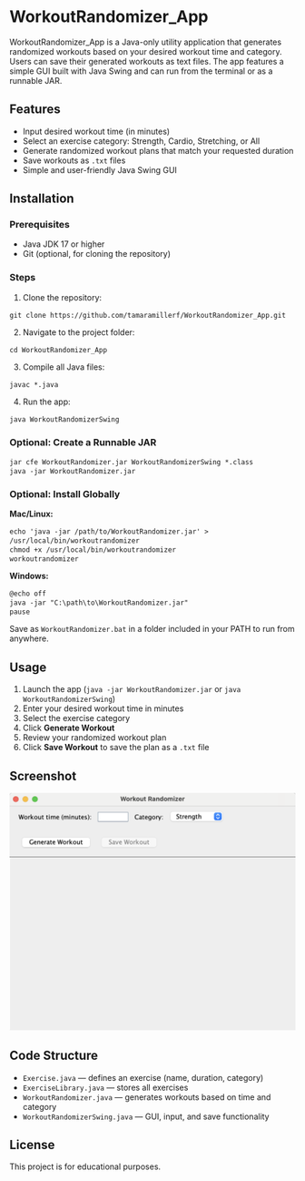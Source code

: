 # WorkoutRandomizer_App

WorkoutRandomizer_App is a Java-only utility application that generates randomized workouts based on your desired workout time and category. Users can save their generated workouts as text files. The app features a simple GUI built with Java Swing and can run from the terminal or as a runnable JAR.

## Features
- Input desired workout time (in minutes)
- Select an exercise category: Strength, Cardio, Stretching, or All
- Generate randomized workout plans that match your requested duration
- Save workouts as `.txt` files
- Simple and user-friendly Java Swing GUI

## Installation

### Prerequisites
- Java JDK 17 or higher
- Git (optional, for cloning the repository)

### Steps
1. Clone the repository:
```
git clone https://github.com/tamaramillerf/WorkoutRandomizer_App.git
```
2. Navigate to the project folder:
```
cd WorkoutRandomizer_App
```
3. Compile all Java files:
```
javac *.java
```
4. Run the app:
```
java WorkoutRandomizerSwing
```

### Optional: Create a Runnable JAR
```
jar cfe WorkoutRandomizer.jar WorkoutRandomizerSwing *.class
java -jar WorkoutRandomizer.jar
```

### Optional: Install Globally

**Mac/Linux:**
```
echo 'java -jar /path/to/WorkoutRandomizer.jar' > /usr/local/bin/workoutrandomizer
chmod +x /usr/local/bin/workoutrandomizer
workoutrandomizer
```

**Windows:**
```
@echo off
java -jar "C:\path\to\WorkoutRandomizer.jar"
pause
```
Save as `WorkoutRandomizer.bat` in a folder included in your PATH to run from anywhere.

## Usage
1. Launch the app (`java -jar WorkoutRandomizer.jar` or `java WorkoutRandomizerSwing`)
2. Enter your desired workout time in minutes
3. Select the exercise category
4. Click **Generate Workout**
5. Review your randomized workout plan
6. Click **Save Workout** to save the plan as a `.txt` file

## Screenshot
![Workout Randomizer Screenshot](workoutrandomizerscreenshot.png)

## Code Structure
- `Exercise.java` — defines an exercise (name, duration, category)
- `ExerciseLibrary.java` — stores all exercises
- `WorkoutRandomizer.java` — generates workouts based on time and category
- `WorkoutRandomizerSwing.java` — GUI, input, and save functionality

## License
This project is for educational purposes.
